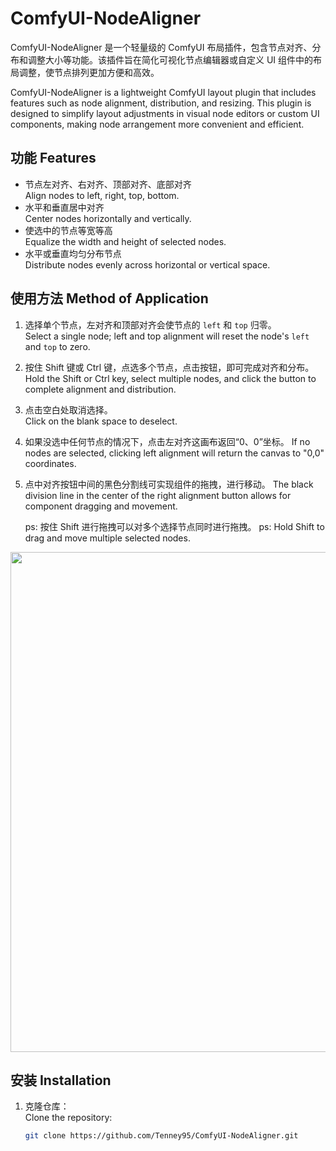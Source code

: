 # ComfyUI-NodeAligner

ComfyUI-NodeAligner 是一个轻量级的 ComfyUI 布局插件，包含节点对齐、分布和调整大小等功能。该插件旨在简化可视化节点编辑器或自定义 UI 组件中的布局调整，使节点排列更加方便和高效。

ComfyUI-NodeAligner is a lightweight ComfyUI layout plugin that includes features such as node alignment, distribution, and resizing. This plugin is designed to simplify layout adjustments in visual node editors or custom UI components, making node arrangement more convenient and efficient.

## 功能 Features
- 节点左对齐、右对齐、顶部对齐、底部对齐  
  Align nodes to left, right, top, bottom.
- 水平和垂直居中对齐  
  Center nodes horizontally and vertically.
- 使选中的节点等宽等高  
  Equalize the width and height of selected nodes.
- 水平或垂直均匀分布节点  
  Distribute nodes evenly across horizontal or vertical space.

## 使用方法 Method of Application
1. 选择单个节点，左对齐和顶部对齐会使节点的 `left` 和 `top` 归零。  
   Select a single node; left and top alignment will reset the node's `left` and `top` to zero.
2. 按住 Shift 键或 Ctrl 键，点选多个节点，点击按钮，即可完成对齐和分布。  
   Hold the Shift or Ctrl key, select multiple nodes, and click the button to complete alignment and distribution.
3. 点击空白处取消选择。  
   Click on the blank space to deselect.
4. 如果没选中任何节点的情况下，点击左对齐这画布返回“0、0”坐标。 
   If no nodes are selected, clicking left alignment will return the canvas to "0,0" coordinates.
5. 点中对齐按钮中间的黑色分割线可实现组件的拖拽，进行移动。
   The black division line in the center of the right alignment button allows for component dragging and movement.  
   
   
   ps: 按住 Shift 进行拖拽可以对多个选择节点同时进行拖拽。
   ps: Hold Shift to drag and move multiple selected nodes.

<img src="example.gif" width="800">


## 安装 Installation
1. 克隆仓库：  
   Clone the repository:
   ```bash
   git clone https://github.com/Tenney95/ComfyUI-NodeAligner.git
   ```